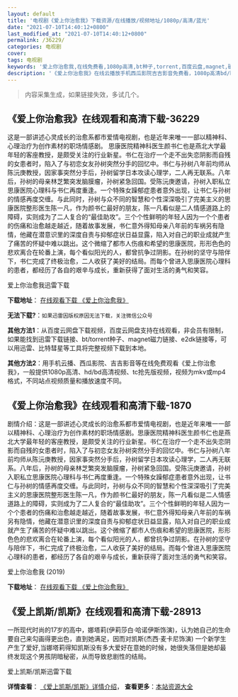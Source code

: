 ```yaml
---
layout: default
title: '电视剧《爱上你治愈我》下载资源/在线播放/视频地址/1080p/高清/蓝光'
date: "2021-07-10T14:40:12+0800"
last_modified_at: "2021-07-10T14:40:12+0800"
permalink: /36229/
categories: 电视剧
cover:
tags: 电视剧
keywords: '爱上你治愈我,在线免费看,1080p高清,bt种子,torrent,百度云盘,magnet,磁力链,迅雷下载资源'
description: '《爱上你治愈我》在线云播放手机西瓜影院吉吉影音免费看，1080p高清bd/hd未删减完整版和tc抢先枪版，mkv/mp4格式，附带bt/torrent种子、magnet/磁力链、百度云盘、网盘资源迅雷下载链接'
---
```


>内容采集生成，如果链接失效，多试几个。


## 《爱上你治愈我》在线观看和高清下载-36229

这是一部讲述心灵成长的治愈系都市爱情电视剧，也是近年来唯一一部以精神科、心理治疗为创作素材的职场情感剧。 思康医院精神科医生颜书仁也是燕北大学最年轻的客座教授，是颇受关注的行业新星。书仁在治疗一个走不出失恋阴影而自残的女患者时，陷入了与初恋女友孙树突然分手的回忆中。书仁与孙树八年前均师从陈沅庚教授，因家事突然分手后，孙树留学日本攻读心理学，二人再无联系。八年后，孙树的母亲林芝繁突发脑膜瘤，孙树紧急回国。受陈沅庚邀请，孙树入职私立思康医院心理科与书仁再度重逢。一个特殊女躁郁症患者意外出现，让书仁与孙树的情感再度交缠。与此同时，孙树与众不同的智慧和个性深深吸引了完美主义的思康医院整形医生陈一凡，作为颜书仁最好的朋友，陈一凡看似是二人情感道路上的障碍，实则成为了二人复合的“最佳助攻”。三个个性鲜明的年轻人因为一个个患者的伤痛和治愈越走越近，随着故事发展，书仁意外得知母亲八年前的车祸另有隐情，他藏在潜意识里的深度自责与抑郁症状日益显露，陷入对自己的职业成就产生了痛苦的怀疑中难以跳出。这个微缩了都市人伤痕和希望的思康医院，形形色色的悲欢离合在轮番上演，每个看似阳光的人，都曾抗争过阴影。在孙树的坚守与陪伴下，书仁完成了终极治愈，二人收获了美好的结局。而每个曾进入思康医院心理科的患者，都经历了各自的艰辛与成长，重新获得了面对生活的勇气和笑容。


爱上你治愈我迅雷下载

**下载地址**： [在线观看下载 《爱上你治愈我》](https://www.993dy.com//vod-detail-id-35169.html) 


**无法下载?**：`如果迅雷因版权原因无法下载，关注微信公众号 `

**其他方法1**：从百度云网盘下载视频，百度云网盘支持在线观看，非会员有限制，如果能找到迅雷下载链接、bt/torrent种子、magnet磁力链接、e2dk链接等，可以用迅雷、比特彗星等工具将完整视频下载到本地。

**其他方法2**：用手机云播、西瓜影院、吉吉影音等在线免费观看《爱上你治愈我》，一般提供1080p高清、hd/bd高清视频、tc抢先版视频，视频为mkv或mp4格式，不同站点视频质量和播放速度不同。


## 《爱上你治愈我》在线观看和高清下载-1870

剧情介绍：这是一部讲述心灵成长的治愈系都市爱情电视剧，也是近年来唯一一部以精神科、心理治疗为创作素材的职场情感剧。思康医院精神科医生颜书仁也是燕北大学最年轻的客座教授，是颇受关注的行业新星。书仁在治疗一个走不出失恋阴影而自残的女患者时，陷入了与初恋女友孙树突然分手的回忆中。书仁与孙树八年前均师从陈沅庚教授，因家事突然分手后，孙树留学日本攻读心理学，二人再无联系。八年后，孙树的母亲林芝繁突发脑膜瘤，孙树紧急回国。受陈沅庚邀请，孙树入职私立思康医院心理科与书仁再度重逢。一个特殊女躁郁症患者意外出现，让书仁与孙树的情感再度交缠。与此同时，孙树与众不同的智慧和个性深深吸引了完美主义的思康医院整形医生陈一凡，作为颜书仁最好的朋友，陈一凡看似是二人情感道路上的障碍，实则成为了二人复合的“最佳助攻”。三个个性鲜明的年轻人因为一个个患者的伤痛和治愈越走越近，随着故事发展，书仁意外得知母亲八年前的车祸另有隐情，他藏在潜意识里的深度自责与抑郁症状日益显露，陷入对自己的职业成就产生了痛苦的怀疑中难以跳出。这个微缩了都市人伤痕和希望的思康医院，形形色色的悲欢离合在轮番上演，每个看似阳光的人，都曾抗争过阴影。在孙树的坚守与陪伴下，书仁完成了终极治愈，二人收获了美好的结局。而每个曾进入思康医院心理科的患者，都经历了各自的艰辛与成长，重新获得了面对生活的勇气和笑容。


爱上你治愈我 (2019)

**下载地址**： [在线观看下载 《爱上你治愈我》](https://www.btbtdy.me/btdy/dy15181.html) 


## 《爱上凯斯/凯斯》在线观看和高清下载-28913

一所现代时尚的17岁的高中，娜塔莉(伊莉莎白·哈诺伊斯饰演)，认为她自己的生命要自己来勾画得更出色，直到她满足，因而对凯斯(杰西·麦卡尼饰演) 一个新学生产生了爱好,当娜塔莉得知凯斯没有多大爱好在意她的时候，她很失落但是她却最终发现这个男孩阴暗秘密，从而导致悲剧性的结局。


爱上凯斯/凯斯迅雷下载

**详情查看**： [《爱上凯斯/凯斯》详情介绍](/movie/28913/)， **查看更多**：[本站资源大全](/movie/t/all/)

